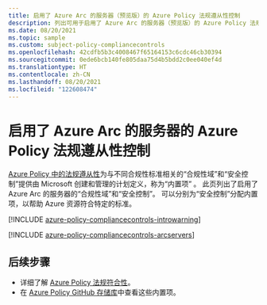 ```yaml
---
title: 启用了 Azure Arc 的服务器（预览版）的 Azure Policy 法规遵从性控制
description: 列出可用于启用了 Azure Arc 的服务器（预览版）的 Azure Policy 法规遵从性控制。 这些内置的策略定义提供了管理 Azure 资源符合性的常用方法。
ms.date: 08/20/2021
ms.topic: sample
ms.custom: subject-policy-compliancecontrols
ms.openlocfilehash: 42cdfb5b3c4008467f65164153c6cdc46cb30394
ms.sourcegitcommit: 0ede6bcb140fe805daa75d4b5bdd2c0ee040ef4d
ms.translationtype: HT
ms.contentlocale: zh-CN
ms.lasthandoff: 08/20/2021
ms.locfileid: "122608474"
---
```

# <a name="azure-policy-regulatory-compliance-controls-for-azure-arc-enabled-servers"></a>启用了 Azure Arc 的服务器的 Azure Policy 法规遵从性控制

[Azure Policy 中的法规遵从性](../../governance/policy/concepts/regulatory-compliance.md)为与不同合规性标准相关的“合规性域”和“安全控制”提供由 Microsoft 创建和管理的计划定义，称为“内置项” 。 此页列出了启用了 Azure Arc 的服务器的“合规性域”和“安全控制”。  可以分别为“安全控制”分配内置项，以帮助 Azure 资源符合特定的标准。

[!INCLUDE [azure-policy-compliancecontrols-introwarning](../../../includes/policy/standards/intro-warning.md)]

[!INCLUDE [azure-policy-compliancecontrols-arcservers](../../../includes/policy/standards/byrp/microsoft.hybridcompute.md)]

## <a name="next-steps"></a>后续步骤

- 详细了解 [Azure Policy 法规符合性](../../governance/policy/concepts/regulatory-compliance.md)。
- 在 [Azure Policy GitHub 存储库](https://github.com/Azure/azure-policy)中查看这些内置项。

